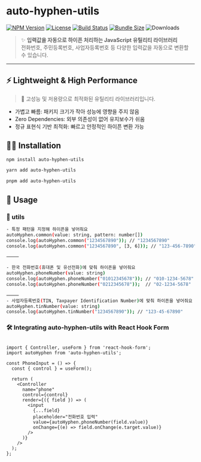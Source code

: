 # auto-hyphen-utils

[![NPM Version](https://img.shields.io/npm/v/auto-hyphen-utils)](https://www.npmjs.com/package/auto-hyphen-utils)
[![License](https://img.shields.io/npm/l/auto-hyphen-utils)](https://github.com/kimhan0421/auto-hyphen-utils/blob/main/LICENSE)
[![Build Status](https://github.com/kimhan0421/auto-hyphen-utils/actions/workflows/release.yml/badge.svg)](https://github.com/kimhan0421/auto-hyphen-utils/actions)
[![Bundle Size](https://img.shields.io/bundlephobia/minzip/auto-hyphen-utils)](https://bundlephobia.com/package/auto-hyphen-utils)
![Downloads](https://img.shields.io/npm/dm/auto-hyphen-utils?color=green)

> ✨ **입력값을 자동으로 하이픈 처리하는 JavaScript 유틸리티 라이브러리** <br/>
> 전화번호, 주민등록번호, 사업자등록번호 등 다양한 입력값을 자동으로 변환할 수 있습니다.

---

## ⚡ Lightweight & High Performance
>
> 🚀 고성능 및 저용량으로 최적화된 유틸리티 라이브러리입니다.

- 가볍고 빠름: 패키지 크기가 작아 성능에 영향을 주지 않음
- Zero Dependencies: 외부 의존성이 없어 유지보수가 쉬움
- 정규 표현식 기반 최적화: 빠르고 안정적인 하이픈 변환 가능

## 👋🏻 Installation

```sh
npm install auto-hyphen-utils
```

```sh
yarn add auto-hyphen-utils
```

```sh
pnpm add auto-hyphen-utils
```

## 🎯 Usage

### 📖 utils

```sh
- 특정 패턴을 지정해 하이픈을 넣어줘요
autoHyphen.common(value: string, pattern: number[])
console.log(autoHyphen.common("1234567890")); // "1234567890"
console.log(autoHyphen.common("1234567890", [3, 6])); // "123-456-7890"

⸻

- 한국 전화번호(휴대폰 및 유선전화)에 맞춰 하이픈을 넣어줘요
autoHyphen.phoneNumber(value: string)
console.log(autoHyphen.phoneNumber("01012345678")); // "010-1234-5678"
console.log(autoHyphen.phoneNumber("0212345678"));  // "02-1234-5678"

⸻
- 사업자등록번호(TIN, Taxpayer Identification Number)에 맞춰 하이픈을 넣어줘요
autoHyphen.tinNumber(value: string)
console.log(autoHyphen.tinNumber("1234567890")); // "123-45-67890"
```

### 🛠 Integrating auto-hyphen-utils with React Hook Form

```tsx

import { Controller, useForm } from 'react-hook-form';
import autoHyphen from 'auto-hyphen-utils';

const PhoneInput = () => {
  const { control } = useForm();

  return (
    <Controller
      name="phone"
      control={control}
      render={({ field }) => (
        <input
          {...field}
          placeholder="전화번호 입력"
          value={autoHyphen.phoneNumber(field.value)}
          onChange={(e) => field.onChange(e.target.value)}
        />
      )}
    />
  );
};
```
